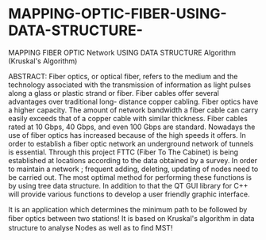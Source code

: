 # MAPPING-OPTIC-FIBER-USING-DATA-STRUCTURE-


MAPPING FIBER OPTIC Network USING DATA STRUCTURE Algorithm (Kruskal's Algorithm)


ABSTRACT: 
Fiber optics, or optical fiber, refers to the medium and the technology associated with the transmission of information as light pulses along a glass or plastic strand or fiber. 
Fiber cables offer several advantages over traditional long- distance copper cabling. 
Fiber optics have a higher capacity. The amount of network bandwidth a fiber cable can carry easily exceeds that of a copper cable with similar thickness. Fiber cables rated at 10 Gbps, 40 Gbps, and even 100 Gbps are standard. 
Nowadays the use of fiber optics has increased because of the high speeds it offers. 
In order to establish a fiber optic network an underground network of tunnels is essential. Through this project FTTC (Fiber To The Cabinet) is being established at locations according to the data obtained by a survey. In order to maintain a network ; frequent adding, deleting, updating of nodes need to be carried out. The most optimal method for performing these functions is by using tree data structure. In addition to that the QT GUI library for C++ will provide various functions to develop a user friendly graphic interface.



It is an application which determines the minimum path to be followed by ﬁber optics between two stations! It is based on Kruskal's algorithm in data structure to analyse Nodes as well as to ﬁnd MST!
